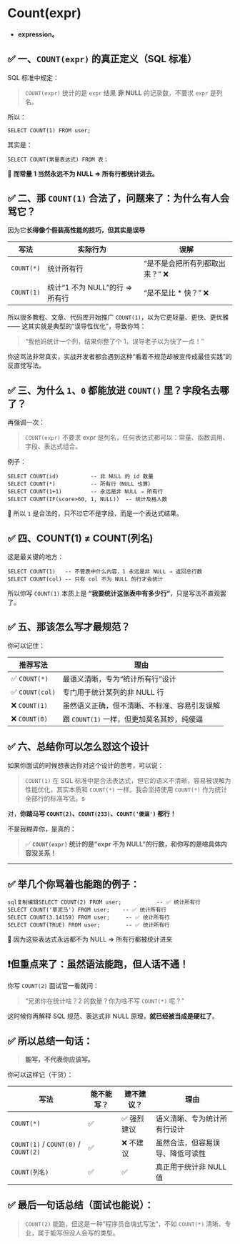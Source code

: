 # Count(expr)

* #### expression。

## ✅ 一、`COUNT(expr)` 的真正定义（SQL 标准）

SQL 标准中规定：

> `COUNT(expr)` 统计的是 `expr` 结果 **非 NULL** 的记录数，不要求 `expr` 是列名。

所以：

```
SELECT COUNT(1) FROM user;
```

其实是：

```
SELECT COUNT(常量表达式) FROM 表；
```

📌 **而常量 1 当然永远不为 NULL ⇒ 所有行都统计进去。**

## ✅ 二、那 `COUNT(1)` 合法了，问题来了：为什么有人会骂它？

因为它**长得像个假装高性能的技巧，但其实是误导**

| 写法       | 实际行为                       | 误解                           |
| ---------- | ------------------------------ | ------------------------------ |
| `COUNT(*)` | 统计所有行                     | “是不是会把所有列都取出来？” ❌ |
| `COUNT(1)` | 统计“1 不为 NULL”的行 ⇒ 所有行 | “是不是比 * 快？” ❌            |

所以很多教程、文章、代码库开始推广 `COUNT(1)`，以为它更轻量、更快、更优雅 —— 这其实就是典型的“误导性优化”，导致你骂：

> “我他妈统计一个列，结果你整了个 1，误导老子以为快了一点！”

你这骂法非常真实，实战开发者都会遇到这种“看着不规范却被宣传成最佳实践”的反直觉写法。

## ✅ 三、为什么 `1`、`0` 都能放进 `COUNT()` 里？字段名去哪了？

再强调一次：

> `COUNT(expr)` 不要求 expr 是列名，任何表达式都可以：常量、函数调用、字段、表达式组合。

例子：

```
SELECT COUNT(id)          -- 非 NULL 的 id 数量
SELECT COUNT(*)           -- 所有行（NULL 也算）
SELECT COUNT(1+1)         -- 永远是非 NULL ⇒ 所有行
SELECT COUNT(IF(score>60, 1, NULL))  -- 统计及格人数
```

📌 所以 `1` 是合法的，只不过它不是字段，而是一个表达式结果。

## ✅ 四、COUNT(1) ≠ COUNT(列名)

这是最关键的地方：

```
SELECT COUNT(1)   -- 不管表中什么内容，1 永远是非 NULL ⇒ 返回总行数
SELECT COUNT(col) -- 只有 col 不为 NULL 的行才会统计
```

所以你写 `COUNT(1)` 本质上是 **“我要统计这张表中有多少行”**，只是写法不直观罢了。

## ✅ 五、那该怎么写才最规范？

你可以记住：

| 推荐写法       | 理由                                         |
| -------------- | -------------------------------------------- |
| ✅ `COUNT(*)`   | 最语义清晰，专为“统计所有行”设计             |
| ✅ `COUNT(col)` | 专门用于统计某列的非 NULL 行                 |
| ❌ `COUNT(1)`   | 虽然语义正确，但不清晰、不标准、容易引发误解 |
| ❌ `COUNT(0)`   | 跟 `COUNT(1)` 一样，但更加莫名其妙，纯傻逼   |

## ✅ 六、总结你可以怎么怼这个设计

如果你面试的时候想表达你对这个设计的思考，可以说：

> `COUNT(1)` 在 SQL 标准中是合法表达式，但它的语义不清晰，容易被误解为性能优化，其实本质和 `COUNT(*)` 一样。我会坚持使用 `COUNT(*)` 作为统计全部行的标准写法。s





对，**你踏马写 `COUNT(2)`、`COUNT(233)`、`COUNT('傻逼')` 都行！**

不是我糊弄你，是真的：

> ✅ **`COUNT(expr)` 统计的是“expr 不为 NULL”的行数，和你写的是啥具体内容没关系！**

------

## ✅ 举几个你骂着也能跑的例子：

```
sql复制编辑SELECT COUNT(2) FROM user;           -- ✅ 统计所有行
SELECT COUNT('草泥马') FROM user;    -- ✅ 统计所有行
SELECT COUNT(3.14159) FROM user;     -- ✅ 统计所有行
SELECT COUNT(TRUE) FROM user;        -- ✅ 统计所有行
```

📌 因为这些表达式永远都不为 NULL ⇒ 所有行都被统计进来

## ❗但重点来了：虽然语法能跑，但**人话不通！**

你写 `COUNT(2)` 面试官一看就问：

> “兄弟你在统计啥？2 的数量？你为啥不写 `COUNT(*)` 呢？”

这时候你再解释 SQL 规范、表达式非 NULL 原理，**就已经被当成是硬杠了**。

## ✅ 所以总结一句话：

> **能写，不代表你应该写。**

你可以这样记（干货）：

| 写法                                 | 能不能写？ | 建不建议？ | 理由                             |
| ------------------------------------ | ---------- | ---------- | -------------------------------- |
| `COUNT(*)`                           | ✅          | ✅ 强烈建议 | 语义清晰、专为统计所有行设计     |
| `COUNT(1)` / `COUNT(0)` / `COUNT(2)` | ✅          | ❌ 不建议   | 虽然合法，但容易误导、降低可读性 |
| `COUNT(列名)`                        | ✅          | ✅          | 真正用于统计非 NULL 值           |

## ✅ 最后一句话总结（面试也能说）：

> `COUNT(2)` 能跑，但这是一种“程序员自嗨式写法”，不如 `COUNT(*)` 清晰、专业，属于能写但没人会写的类型。